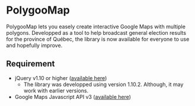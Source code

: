 PolygooMap
=========

PolygooMap lets you easely create interactive Google Maps with multiple polygons. Developped as a tool to help broadcast general election results for the province of Québec, the library is now available for everyone to use and hopefully improve.

Requirement
---------

* jQuery v1.10 or higher ([available here](https://developers.google.com/speed/libraries/devguide#jquery))
  * The library was developped using version 1.10.2. Although, it may work with earlier versions.
* Google Maps Javascript API v3 ([available here](https://developers.google.com/maps/documentation/javascript/))